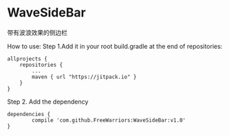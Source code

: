 # WaveSideBar
带有波浪效果的侧边栏

How to use:
Step 1.Add it in your root build.gradle at the end of repositories:

	allprojects {
		repositories {
			...
			maven { url "https://jitpack.io" }
		}
	}
Step 2. Add the dependency

	dependencies {
	        compile 'com.github.FreeWarriors:WaveSideBar:v1.0'
	}

